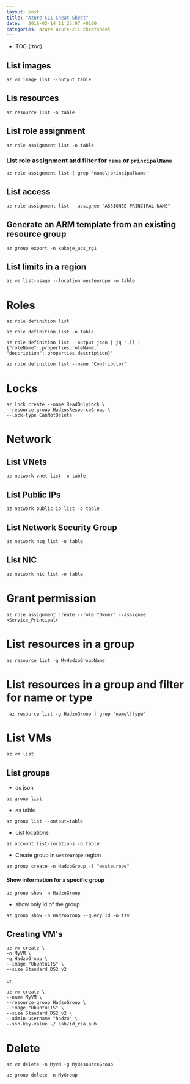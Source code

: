 ```yaml
---
layout: post
title: "Azure CLI Cheat Sheet"
date:   2018-03-14 11:25:07 +0100
categories: azure azure-cli cheatsheet
---
```


* TOC
{:toc}

## List images

````
az vm image list --output table
````

## Lis resources

````
az resource list -o table
````

## List role assignment

````
az role assignment list -o table
````

### List role assignment and filter for `name` or `principalName`

````
az role assignment list | grep 'name\|principalName'
````
## List access

````
az role assignment list --assignee "ASSIGNEE-PRINCIPAL-NAME"
````
## Generate an ARM template from an existing resource group

````
az group export -n kakoje_acs_rg1
````

## List limits in a region

````
az vm list-usage --location westeurope -o table
````

# Roles

````
az role definition list
````

````
az role definition list -o table
````

````
az role definition list --output json | jq '.[] | {"roleName":.properties.roleName, "description":.properties.description}'
````

````
az role definition list --name "Contributor"
````


# Locks

````
az lock create --name ReadOnlyLock \
--resource-group HadzosResourceGroup \
--lock-type CanNotDelete
````

# Network

## List VNets

````
az network vnet list -o table
````

## List Public IPs

````
az network public-ip list -o table
````

## List Network Security Group

````
az network nsg list -o table
````

## List NIC

````
az network nic list -o table
````

# Grant permission

````
az role assignment create --role "Owner" --assignee <Service_Principal>
````

# List resources in a group

````
az resource list -g MyHadzoGroupName
````

# List resources in a group and filter for name or type

````
 az resource list -g HadzoGroup | grep "name\|type"
 ````

# List VMs

````
az vm list
````

## List groups

* as json

````
az group list
````

* as table

````
az group list --output=table
````

* List locations

````
az account list-locations -o table
````

* Create group in `westeurope` region

````
az group create -n HadzoGroup -l "westeurope"
````

#### Show information for a specific group

````
az group show -n HadzoGroup
````

* show only id of the group

````
az group show -n HadzoGroup --query id -o tsv
````

## Creating VM's

````
az vm create \
-n MyVM \
-g HadzoGroup \
--image "UbuntuLTS" \
--size Standard_DS2_v2
````

or

````
az vm create \
--name MyVM \
--resource-group HadzoGroup \
--image "UbuntuLTS" \
--size Standard_DS2_v2 \
--admin-username "hadzo" \
--ssh-key-value ~/.ssh/id_rsa.pub
````


# Delete

````
az vm delete -n MyVM -g MyResourceGroup
````

````
az group delete -n MyGroup
````
